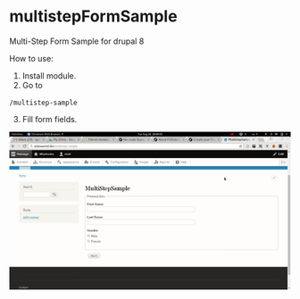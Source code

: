 # multistepFormSample
Multi-Step Form Sample for drupal 8

How to use:

1. Install module.
2. Go to

```
/multistep-sample
```
3. Fill form fields.


![Multistep form sample](./resources/multistep-form-sample.gif "Multistep form sample")
